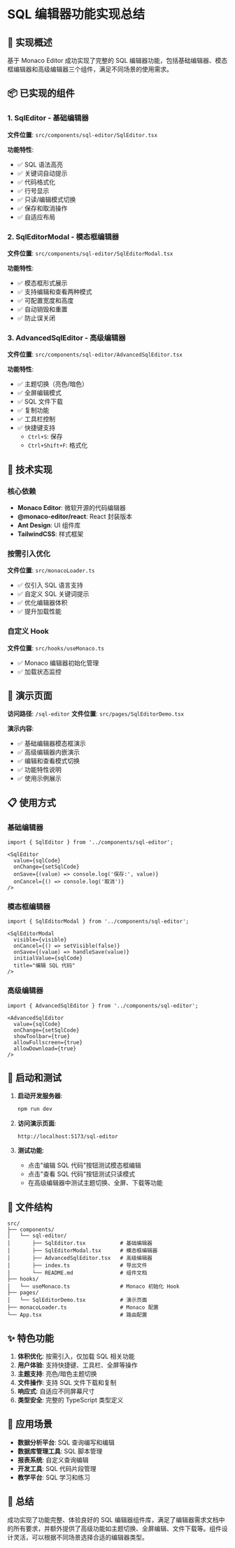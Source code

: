# SQL 编辑器功能实现总结

## 🎯 实现概述

基于 Monaco Editor 成功实现了完整的 SQL 编辑器功能，包括基础编辑器、模态框编辑器和高级编辑器三个组件，满足不同场景的使用需求。

## 📦 已实现的组件

### 1. SqlEditor - 基础编辑器
**文件位置**: `src/components/sql-editor/SqlEditor.tsx`

**功能特性**:
- ✅ SQL 语法高亮
- ✅ 关键词自动提示
- ✅ 代码格式化
- ✅ 行号显示
- ✅ 只读/编辑模式切换
- ✅ 保存和取消操作
- ✅ 自适应布局

### 2. SqlEditorModal - 模态框编辑器
**文件位置**: `src/components/sql-editor/SqlEditorModal.tsx`

**功能特性**:
- ✅ 模态框形式展示
- ✅ 支持编辑和查看两种模式
- ✅ 可配置宽度和高度
- ✅ 自动销毁和重置
- ✅ 防止误关闭

### 3. AdvancedSqlEditor - 高级编辑器
**文件位置**: `src/components/sql-editor/AdvancedSqlEditor.tsx`

**功能特性**:
- ✅ 主题切换（亮色/暗色）
- ✅ 全屏编辑模式
- ✅ SQL 文件下载
- ✅ 复制功能
- ✅ 工具栏控制
- ✅ 快捷键支持
  - `Ctrl+S`: 保存
  - `Ctrl+Shift+F`: 格式化

## 🔧 技术实现

### 核心依赖
- **Monaco Editor**: 微软开源的代码编辑器
- **@monaco-editor/react**: React 封装版本
- **Ant Design**: UI 组件库
- **TailwindCSS**: 样式框架

### 按需引入优化
**文件位置**: `src/monacoLoader.ts`

- ✅ 仅引入 SQL 语言支持
- ✅ 自定义 SQL 关键词提示
- ✅ 优化编辑器体积
- ✅ 提升加载性能

### 自定义 Hook
**文件位置**: `src/hooks/useMonaco.ts`

- ✅ Monaco 编辑器初始化管理
- ✅ 加载状态监控

## 🎨 演示页面

**访问路径**: `/sql-editor`
**文件位置**: `src/pages/SqlEditorDemo.tsx`

**演示内容**:
- ✅ 基础编辑器模态框演示
- ✅ 高级编辑器内嵌演示
- ✅ 编辑和查看模式切换
- ✅ 功能特性说明
- ✅ 使用示例展示

## 📋 使用方式

### 基础编辑器
```tsx
import { SqlEditor } from '../components/sql-editor';

<SqlEditor
  value={sqlCode}
  onChange={setSqlCode}
  onSave={(value) => console.log('保存:', value)}
  onCancel={() => console.log('取消')}
/>
```

### 模态框编辑器
```tsx
import { SqlEditorModal } from '../components/sql-editor';

<SqlEditorModal
  visible={visible}
  onCancel={() => setVisible(false)}
  onSave={(value) => handleSave(value)}
  initialValue={sqlCode}
  title="编辑 SQL 代码"
/>
```

### 高级编辑器
```tsx
import { AdvancedSqlEditor } from '../components/sql-editor';

<AdvancedSqlEditor
  value={sqlCode}
  onChange={setSqlCode}
  showToolbar={true}
  allowFullscreen={true}
  allowDownload={true}
/>
```

## 🚀 启动和测试

1. **启动开发服务器**:
   ```bash
   npm run dev
   ```

2. **访问演示页面**:
   ```
   http://localhost:5173/sql-editor
   ```

3. **测试功能**:
   - 点击"编辑 SQL 代码"按钮测试模态框编辑
   - 点击"查看 SQL 代码"按钮测试只读模式
   - 在高级编辑器中测试主题切换、全屏、下载等功能

## 📁 文件结构

```
src/
├── components/
│   └── sql-editor/
│       ├── SqlEditor.tsx           # 基础编辑器
│       ├── SqlEditorModal.tsx      # 模态框编辑器
│       ├── AdvancedSqlEditor.tsx   # 高级编辑器
│       ├── index.ts                # 导出文件
│       └── README.md               # 组件文档
├── hooks/
│   └── useMonaco.ts                # Monaco 初始化 Hook
├── pages/
│   └── SqlEditorDemo.tsx           # 演示页面
├── monacoLoader.ts                 # Monaco 配置
└── App.tsx                         # 路由配置
```

## ✨ 特色功能

1. **体积优化**: 按需引入，仅加载 SQL 相关功能
2. **用户体验**: 支持快捷键、工具栏、全屏等操作
3. **主题支持**: 亮色/暗色主题切换
4. **文件操作**: 支持 SQL 文件下载和复制
5. **响应式**: 自适应不同屏幕尺寸
6. **类型安全**: 完整的 TypeScript 类型定义

## 🎯 应用场景

- **数据分析平台**: SQL 查询编写和编辑
- **数据库管理工具**: SQL 脚本管理
- **报表系统**: 自定义查询编辑
- **开发工具**: SQL 代码片段管理
- **教学平台**: SQL 学习和练习

## 📝 总结

成功实现了功能完整、体验良好的 SQL 编辑器组件库，满足了编辑器需求文档中的所有要求，并额外提供了高级功能如主题切换、全屏编辑、文件下载等。组件设计灵活，可以根据不同场景选择合适的编辑器类型。 